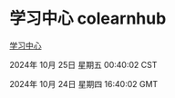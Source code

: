 # 学习中心 colearnhub
[学习中心](http://219.139.199.238:56308/colearnhub/)

2024年 10月 25日 星期五 00:40:02 CST

2024年 10月 24日 星期四 16:40:02 GMT
